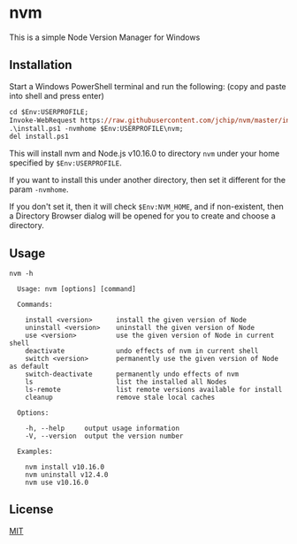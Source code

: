 nvm
===

This is a simple Node Version Manager for Windows

## Installation

Start a Windows PowerShell terminal and run the following: (copy and paste into shell and press enter)

```ps
cd $Env:USERPROFILE;
Invoke-WebRequest https://raw.githubusercontent.com/jchip/nvm/master/install.ps1 -o install.ps1;
.\install.ps1 -nvmhome $Env:USERPROFILE\nvm;
del install.ps1
```

This will install nvm and Node.js v10.16.0 to directory `nvm` under your home specified by `$Env:USERPROFILE`.

If you want to install this under another directory, then set it different for the param `-nvmhome`.

If you don't set it, then it will check `$Env:NVM_HOME`, and if non-existent, then a Directory Browser dialog will be opened for you to create and choose a directory.

## Usage

```
nvm -h

  Usage: nvm [options] [command]

  Commands:

    install <version>      install the given version of Node
    uninstall <version>    uninstall the given version of Node
    use <version>          use the given version of Node in current shell
    deactivate             undo effects of nvm in current shell
    switch <version>       permanently use the given version of Node as default
    switch-deactivate      permanently undo effects of nvm
    ls                     list the installed all Nodes
    ls-remote              list remote versions available for install
    cleanup                remove stale local caches

  Options:

    -h, --help     output usage information
    -V, --version  output the version number

  Examples:

    nvm install v10.16.0
    nvm uninstall v12.4.0
    nvm use v10.16.0
```

## License
[MIT](http://www.opensource.org/licenses/MIT)
